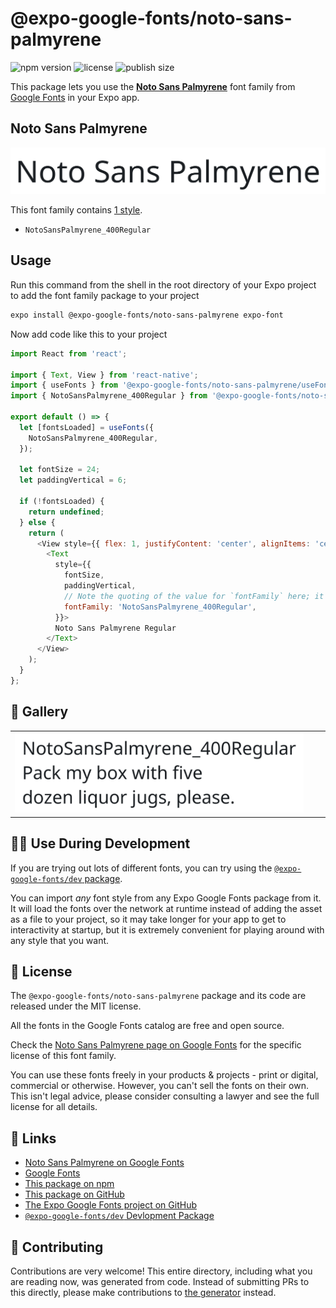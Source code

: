 # @expo-google-fonts/noto-sans-palmyrene

![npm version](https://flat.badgen.net/npm/v/@expo-google-fonts/noto-sans-palmyrene)
![license](https://flat.badgen.net/github/license/expo/google-fonts)
![publish size](https://flat.badgen.net/packagephobia/install/@expo-google-fonts/noto-sans-palmyrene)

This package lets you use the [**Noto Sans Palmyrene**](https://fonts.google.com/specimen/Noto+Sans+Palmyrene) font family from [Google Fonts](https://fonts.google.com/) in your Expo app.

## Noto Sans Palmyrene

![Noto Sans Palmyrene](./font-family.png)

This font family contains [1 style](#-gallery).

- `NotoSansPalmyrene_400Regular`

## Usage

Run this command from the shell in the root directory of your Expo project to add the font family package to your project
```sh
expo install @expo-google-fonts/noto-sans-palmyrene expo-font
```

Now add code like this to your project
```js
import React from 'react';

import { Text, View } from 'react-native';
import { useFonts } from '@expo-google-fonts/noto-sans-palmyrene/useFonts';
import { NotoSansPalmyrene_400Regular } from '@expo-google-fonts/noto-sans-palmyrene/400Regular';

export default () => {
  let [fontsLoaded] = useFonts({
    NotoSansPalmyrene_400Regular,
  });

  let fontSize = 24;
  let paddingVertical = 6;

  if (!fontsLoaded) {
    return undefined;
  } else {
    return (
      <View style={{ flex: 1, justifyContent: 'center', alignItems: 'center' }}>
        <Text
          style={{
            fontSize,
            paddingVertical,
            // Note the quoting of the value for `fontFamily` here; it expects a string!
            fontFamily: 'NotoSansPalmyrene_400Regular',
          }}>
          Noto Sans Palmyrene Regular
        </Text>
      </View>
    );
  }
};

```

## 🔡 Gallery


||||
|-|-|-|
|![NotoSansPalmyrene_400Regular](.//400Regular/NotoSansPalmyrene_400Regular.ttf.png)||||


## 👩‍💻 Use During Development

If you are trying out lots of different fonts, you can try using the [`@expo-google-fonts/dev` package](https://github.com/expo/google-fonts/tree/master/font-packages/dev#readme).

You can import *any* font style from any Expo Google Fonts package from it. It will load the fonts
over the network at runtime instead of adding the asset as a file to your project, so it may take longer
for your app to get to interactivity at startup, but it is extremely convenient
for playing around with any style that you want.

## 📖 License

The `@expo-google-fonts/noto-sans-palmyrene` package and its code are released under the MIT license.

All the fonts in the Google Fonts catalog are free and open source.

Check the [Noto Sans Palmyrene page on Google Fonts](https://fonts.google.com/specimen/Noto+Sans+Palmyrene) for the specific license of this font family.

You can use these fonts freely in your products & projects - print or digital, commercial or otherwise. However, you can't sell the fonts on their own. This isn't legal advice, please consider consulting a lawyer and see the full license for all details.

## 🔗 Links

- [Noto Sans Palmyrene on Google Fonts](https://fonts.google.com/specimen/Noto+Sans+Palmyrene)
- [Google Fonts](https://fonts.google.com/)
- [This package on npm](https://www.npmjs.com/package/@expo-google-fonts/noto-sans-palmyrene)
- [This package on GitHub](https://github.com/expo/google-fonts/tree/master/font-packages/noto-sans-palmyrene)
- [The Expo Google Fonts project on GitHub](https://github.com/expo/google-fonts)
- [`@expo-google-fonts/dev` Devlopment Package](https://github.com/expo/google-fonts/tree/master/font-packages/dev)

## 🤝 Contributing

Contributions are very welcome! This entire directory, including what you are reading now, was generated from code. Instead of submitting PRs to this directly, please make contributions to [the generator](https://github.com/expo/google-fonts/tree/master/packages/generator) instead.
